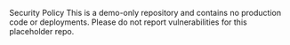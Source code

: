 Security Policy
This is a demo-only repository and contains no production code or deployments.
Please do not report vulnerabilities for this placeholder repo.
